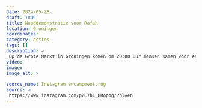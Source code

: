 ```yaml
---
date: 2024-05-28
draft: TRUE
title: Nooddemonstratie voor Rafah
location: Groningen
coordinates: 
category: acties
tags: []
description: > 
 Op de Grote Markt in Groningen komen om 20:00 uur mensen samen voor een demonstratie voor Rafah. (Moet nog worden uitgezocht)
video: 
image: 
image_alt: > 
 
source_name: Instagram encampment.rug
source: > 
 https://www.instagram.com/p/C7hL_BRopog/?hl=en
---
```

